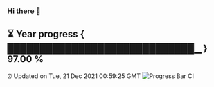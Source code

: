 ### Hi there 👋
⏳ Year progress { █████████████████████████████▁ } 97.00 %
---
⏰ Updated on Tue, 21 Dec 2021 00:59:25 GMT
![Progress Bar CI](https://github.com/liununu/liununu/workflows/Progress%20Bar%20CI/badge.svg)
